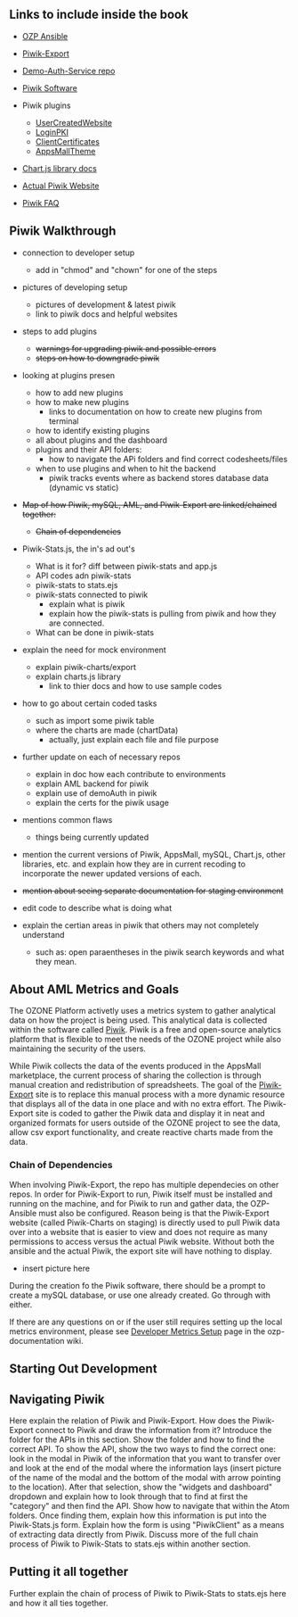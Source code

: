 ## Links to include inside the book

* [OZP Ansible](https://github.com/aml-development/ozp-ansible)

* [Piwik-Export](https://github.com/aml-development/piwik-export)

* [Demo-Auth-Service repo](https://github.com/aml-development/demo-auth-service)

* [Piwik Software](https://github.com/aml-development/piwik)

* Piwik plugins
  * [UserCreatedWebsite](https://github.com/aml-development/piwik-plugin-UserCreatedWebsite)
  * [LoginPKI](https://github.com/aml-development/piwik-plugin-LoginPKI)
  * [ClientCertificates](https://github.com/aml-development/piwik-plugin-ClientCertificates)
  * [AppsMallTheme](https://github.com/aml-development/piwik-theme-AppsMallTheme)

* [Chart.js library docs](http://www.chartjs.org/docs/)

* [Actual Piwik Website](https://piwik.org/)

* [Piwik FAQ](https://piwik.org/faq/)






## Piwik Walkthrough

* connection to developer setup
  * add in "chmod" and "chown" for one of the steps

* pictures of developing setup
  * pictures of development & latest piwik
  * link to piwik docs and helpful websites

* steps to add plugins
  * ~~warnings for upgrading piwik and possible errors~~
  * ~~steps on how to downgrade piwik~~

* looking at plugins presen
  * how to add new plugins
  * how to make new plugins
    * links to documentation on how to create new plugins from terminal
  * how to identify existing plugins
  * all about plugins and the dashboard
  * plugins and their API folders:
    * how to navigate the APi folders and find correct codesheets/files
  * when to use plugins and when to hit the backend
    * piwik tracks events where as backend stores database data (dynamic vs static)

* ~~Map of how Piwik, mySQL, AML, and Piwik-Export are linked/chained together:~~
  * ~~Chain of dependencies~~

* Piwik-Stats.js, the in's ad out's
  * What is it for? diff between piwik-stats and app.js
  * API codes adn piwik-stats
  * piwik-stats to stats.ejs
  * piwik-stats connected to piwik
    * explain what is piwik
    * explain how the piwik-stats is pulling from piwik and how they are connected.
  * What can be done in piwik-stats

* explain the need for mock environment
  * explain piwik-charts/export
  * explain charts.js library
    * link to thier docs and how to use sample codes

* how to go about certain coded tasks
  * such as import some piwik table
  * where the charts are made (chartData)
    * actually, just explain each file and file purpose

* further update on each of necessary repos
  * explain in doc how each contribute to environments
  * explain AML backend for piwik
  * explain use of demoAuth in piwik
  * explain the certs for the piwik usage

* mentions common flaws
  * things being currently updated

* mention the current versions of Piwik, AppsMall, mySQL, Chart.js, other libraries, etc. and explain how they are in current recoding to incorporate the newer updated versions of each.

* ~~mention about seeing separate documentation for staging environment~~

* edit code to describe what is doing what

* explain the certian areas in piwik that others may not completely understand
  * such as: open paraentheses in the piwik search keywords and what they mean. 






## About AML Metrics and Goals

The OZONE Platform activetly uses a metrics system to gather analytical data on how the project is being used. This analytical data is collected within the software called [Piwik](https://piwik.org/). Piwik is a free and open-source analytics platform that is flexible to meet the needs of the OZONE project while also maintaining the security of the users.

While Piwik collects the data of the events produced in the AppsMall marketplace, the current process of sharing the collection is through manual creation and redistribution of spreadsheets. The goal of the [Piwik-Export](https://github.com/aml-development/piwik-export) site is to replace this manual process with a more dynamic resource that displays all of the data in one place and with no extra effort. The Piwik-Export site is coded to gather the Piwik data and display it in neat and organized formats for users outside of the OZONE project to see the data, allow csv export functionality, and create reactive charts made from the data.


### Chain of Dependencies

When involving Piwik-Export, the repo has multiple dependecies on other repos. In order for Piwik-Export to run, Piwik itself must be installed and running on the machine, and for Piwik to run and gather data, the OZP-Ansible must also be configured. Reason being is that the Piwik-Export website (called Piwik-Charts on staging) is directly used to pull Piwik data over into a website that is easier to view and does not require as many permissions to access versus the actual Piwik website. Without both the ansible and the actual Piwik, the export site will have nothing to display. 

* insert picture here 

During the creation fo the Piwik software, there should be a prompt to create a mySQL database, or use one already created. Go through with either.

If there are any questions on or if the user still requires setting up the local metrics environment, please see [Developer Metrics Setup](https://github.com/aml-development/ozp-documentation/wiki/Developer_Metrics_Setup) page in the ozp-documentation wiki.



## Starting Out Development


## Navigating Piwik

Here explain the relation of Piwik and Piwik-Export. How does the Piwik-Export connect to Piwik and draw the information from it? Introduce the folder for the APIs in this section. Show the folder and how to find the correct API. To show the API, show the two ways to find the correct one: look in the modal in Piwik of the information that you want to transfer over and look at the end of the modal where the information lays (insert picture of the name of the modal and the bottom of the modal with arrow pointing to the location). After that selection, show the "widgets and dashboard" dropdown and explain how to look through that to find at first the "category" and then find the API. Show how to navigate that within the Atom folders. Once finding them, explain how this information is put into the Piwik-Stats.js form. Explain how the form is using "PiwikClient" as a means of extracting data directly from Piwik. Discuss more of the full chain process of Piwik to Piwik-Stats to stats.ejs within another section. 

## Putting it all together

Further explain the chain of process of Piwik to Piwik-Stats to stats.ejs here and how it all ties together.

